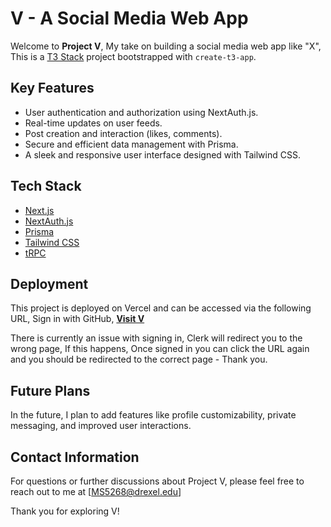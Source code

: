 # V - A Social Media Web App

Welcome to **Project V**, My take on building a social media web app like "X", This is a [T3 Stack](https://create.t3.gg/) project
bootstrapped with `create-t3-app`.

## Key Features

- User authentication and authorization using NextAuth.js.
- Real-time updates on user feeds.
- Post creation and interaction (likes, comments).
- Secure and efficient data management with Prisma.
- A sleek and responsive user interface designed with Tailwind CSS.

## Tech Stack

- [Next.js](https://nextjs.org)
- [NextAuth.js](https://next-auth.js.org)
- [Prisma](https://prisma.io)
- [Tailwind CSS](https://tailwindcss.com)
- [tRPC](https://trpc.io)

## Deployment

This project is deployed on Vercel and can be accessed via the following URL, Sign in with GitHub, **[Visit V](https://salem-three.vercel.app)**

There is currently an issue with signing in, Clerk will redirect you to the wrong page, If this happens, Once signed in you can click the URL again and you should be redirected to the correct page - Thank you.

## Future Plans

In the future, I plan to add features like profile customizability, private messaging, and improved user interactions.

## Contact Information

For questions or further discussions about Project V, please feel free to reach out to me at [MS5268@drexel.edu]

Thank you for exploring  V!
